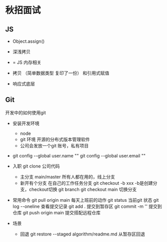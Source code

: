 # 秋招面试

## JS
- Object.assign()
- 深浅拷贝
- =  JS 内存相关
- 拷贝 （简单数据类型 复印了一份）  和引用式赋值

- 响应式底层
    


## Git
开发中的如何使用git


- 安装开发环境
    - node
    - git 环境  开源的分布式版本管理软件
    - 公司会发放一个git 账号，私有项目

- git config --global user.name ""
    git config --global user.email ""
- 入职 git clone 公司代码
    - 主分支 main/master
        所有人都在用的，线上分支
    - 新开有个分支
    在自己的工作任务分支
    git checkout -b xxx  -b是创建分支，checkout切换
    git branch 
    git checkout main  切换分支
- 常用命令
    git pull origin main 每天上班前的动作
    git status  当前git 状态
    git log --oneline 查看提交记录
    git add . 提交到暂存区
    git commit -m '' 提交到仓库
    git push origin main  提交搭配远程仓库

- 场景
    - 回退
    git restore --staged algorithm/readme.md   从暂存区回退